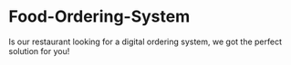 # Food-Ordering-System
Is our restaurant looking for a digital ordering system, we got the perfect solution for you!
